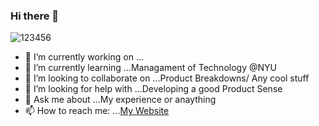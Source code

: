 ### Hi there 👋

![123456](https://user-images.githubusercontent.com/50143610/162077119-998c7abd-f88d-42d2-9e3e-b8daa29ba3dd.gif)


- 🔭 I’m currently working on ...
- 🌱 I’m currently learning ...Managament of Technology @NYU
- 👯 I’m looking to collaborate on ...Product Breakdowns/ Any cool stuff
- 🤔 I’m looking for help with ...Developing a good Product Sense
- 💬 Ask me about ...My experience or anaything
- 📫 How to reach me: ...[My Website](https://rishikeshgawde.github.io)
